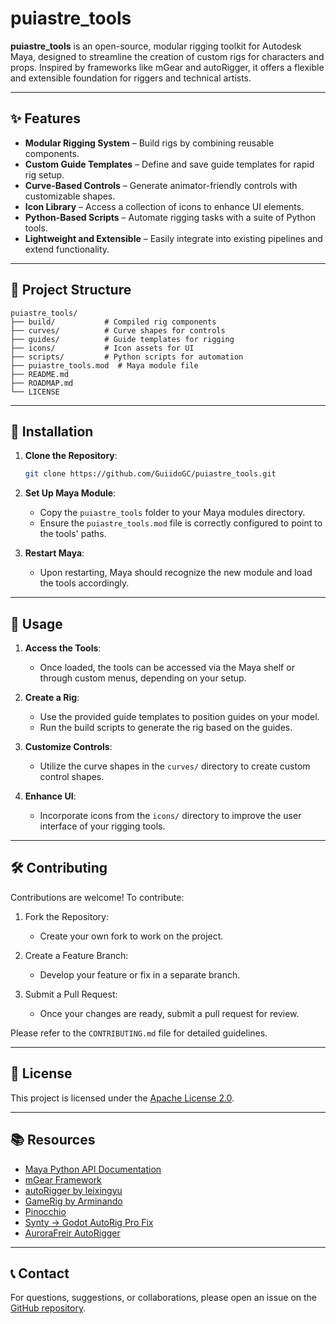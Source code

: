 # puiastre_tools

**puiastre_tools** is an open-source, modular rigging toolkit for Autodesk Maya, designed to streamline the creation of custom rigs for characters and props. Inspired by frameworks like mGear and autoRigger, it offers a flexible and extensible foundation for riggers and technical artists.

---

## ✨ Features

- **Modular Rigging System** – Build rigs by combining reusable components.
- **Custom Guide Templates** – Define and save guide templates for rapid rig setup.
- **Curve-Based Controls** – Generate animator-friendly controls with customizable shapes.
- **Icon Library** – Access a collection of icons to enhance UI elements.
- **Python-Based Scripts** – Automate rigging tasks with a suite of Python tools.
- **Lightweight and Extensible** – Easily integrate into existing pipelines and extend functionality.

---

## 📁 Project Structure

```
puiastre_tools/
├── build/           # Compiled rig components
├── curves/          # Curve shapes for controls
├── guides/          # Guide templates for rigging
├── icons/           # Icon assets for UI
├── scripts/         # Python scripts for automation
├── puiastre_tools.mod  # Maya module file
├── README.md
├── ROADMAP.md
└── LICENSE
```

---

## 🔧 Installation

1. **Clone the Repository**:

   ```bash
   git clone https://github.com/GuiidoGC/puiastre_tools.git
   ```

2. **Set Up Maya Module**:
   - Copy the `puiastre_tools` folder to your Maya modules directory.
   - Ensure the `puiastre_tools.mod` file is correctly configured to point to the tools' paths.

3. **Restart Maya**:
   - Upon restarting, Maya should recognize the new module and load the tools accordingly.

---

## 🚀 Usage

1. **Access the Tools**:
   - Once loaded, the tools can be accessed via the Maya shelf or through custom menus, depending on your setup.

2. **Create a Rig**:
   - Use the provided guide templates to position guides on your model.
   - Run the build scripts to generate the rig based on the guides.

3. **Customize Controls**:
   - Utilize the curve shapes in the `curves/` directory to create custom control shapes.

4. **Enhance UI**:
   - Incorporate icons from the `icons/` directory to improve the user interface of your rigging tools.

---

## 🛠️ Contributing

Contributions are welcome! To contribute:

1. Fork the Repository:
   - Create your own fork to work on the project.

2. Create a Feature Branch:
   - Develop your feature or fix in a separate branch.

3. Submit a Pull Request:
   - Once your changes are ready, submit a pull request for review.

Please refer to the `CONTRIBUTING.md` file for detailed guidelines.

---

## 📄 License

This project is licensed under the [Apache License 2.0](LICENSE).

---

## 📚 Resources

- [Maya Python API Documentation](https://help.autodesk.com/cloudhelp/2022/ENU/Maya-Tech-Docs/CommandsPython/)
- [mGear Framework](https://www.mgear-framework.com/)
- [autoRigger by leixingyu](https://github.com/leixingyu/autoRigger)
- [GameRig by Arminando](https://github.com/Arminando/GameRig)
- [Pinocchio](https://github.com/stnoh/Pinocchio)
- [Synty → Godot AutoRig Pro Fix](https://github.com/Vortex-Basis-LLC/fix_synty_anim_to_godot_with_autorigpro)
- [AuroraFreir AutoRigger](https://github.com/aurorafreir/Autorigger)

---

## 📞 Contact

For questions, suggestions, or collaborations, please open an issue on the [GitHub repository](https://github.com/GuiidoGC/puiastre_tools/issues).
